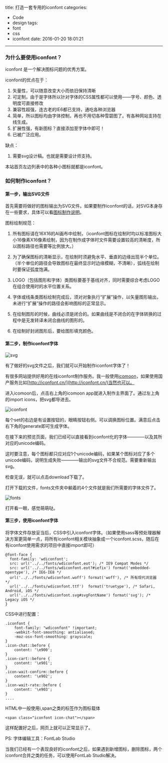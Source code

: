 title: 打造一套专用的iconfont
categories:
  - Code
  - design
tags:
  - font
  - css
  - iconfont
date: 2016-01-20 18:01:21
---

### 为什么要使用iconfont？

iconfont 是一个解决图标问题的优秀方案。

<!-- more -->

iconfont的优点在于：

1. 矢量性，可以随意改变大小而依旧保持清晰
2. 可定制，由于是字体所以针对字体的CSS属性都可以使用——字号、颜色、透明度可直接修改
3. 兼容性超强，连古老的IE6都已支持，通吃各种浏览器
4. 简单，所以图标均由字体控制，再也不用切各种雪碧图了。有各种网站支持在线生成。
5. 扩展性强，有新图标？直接添加至字体中即可！
6. 已被广泛应用。

缺点：

1. 需要svg设计稿。也就是需要设计师支持。

本站首页左边列表中的各种小图标就都是iconfont。

### 如何制作iconfont？

#### 第一步，输出SVG文件

首先需要将做好的图标输出为SVG文件。如果要制作iconfont的话，对SVG本身存在一些要求，具体可以看[图标制作说明](http://iconfont.cn/help/iconmake.html)。

图标绘制规范：

1. 所有图标请在16X16的AI画布中绘制，（iconfont图标在绘制时均以标准图标大小16像素X16像素绘制，因为在制作成字体时文件需要设置较高的清晰度，所以图标路径也需要等比例放大。）

2. 为了确保图标的清晰显示，在绘制时须避免水平、垂直的边缘出现半个单位。（半个单位的路径会导致图标在最终显示时边缘模糊，不清晰），弧线在绘制时要保证弧度饱满。

3. LOGO（包括图形和字体）类图标要基于基线对齐，同时需要综合考虑LOGO在组合使用时的水平位置关系。

4. 字体或线条类图标绘制完成后，须对对象执行“扩展”操作，以矢量图形输出，未进行“扩展”操作的路径会影响图标的正常显示。

5. 在绘制图形的时候，曲线必须是闭合的。如果曲线是不闭合的在字体转换的过程中是无发转译未闭合曲线的图形的。

6. 在绘制好封闭图形后，要给图形填充颜色。

#### 第二步，制作iconfont字体

![svg](http://7sbmuq.com1.z0.glb.clouddn.com/svg.png)

有了做好的svg文件之后，我们就可以开始制作iconfont字体了！

有很多网站提供好用的在线iconfont制作服务。我一般使用[icomoon](https://icomoon.io/)，如果使用国产服务比如[http://iconfont.cn/](http://iconfont.cn/)当然也可以。

进入icomoon后，点击右上角的icomoon app就进入制作主界面了。通过左上角的import icons，把svg都导进去。

![iconfont](http://7sbmuq.com1.z0.glb.clouddn.com/iconfont.png)

每个set的右边是有设置按钮的，眼睛按钮右侧。可以调换图标位置。满意后点击右下角的generate即可生成字体。

在接下来的预览页面，我们已经可以直接看到iconfont化的字体————以及其所对应的unicode编码。

这时要注意，每个图标都只应对应1个unicode编码，如果某个图标对应了多个unicode编码，说明生成失败————输出的svg文件不合规范。需要重新输出svg。

检查无误，就可以点击download下载了。

打开下载的文件，fonts文件夹中躺着的4个文件就是我们所需要的字体文件了。

![fonts](http://7sbmuq.com1.z0.glb.clouddn.com/fonts.png)

打开看一眼，感觉萌萌哒。

#### 第三步，使用iconfont字体

将字体文件存放妥当后，CSS中引入iconfont字体。（如果使用sass等预处理器解决方案更简单一点，将所有iconfont相关模块抽象成一个iconfont.scss，随后在有iconfont使用需求的项目中直接import即可）

````
@font-face {
  font-family: 'wdiconfont';
  src: url('../../fonts/wdiconfont.eot'); /* IE9 Compat Modes */
  src: url('../../fonts/wdiconfont.eot?#iefix') format('embedded-opentype'), /* IE6-IE8 */
  url('../../fonts/wdiconfont.woff') format('woff'), /* 所有现代浏览器 */
  url('../../fonts/wdiconfont.ttf')  format('truetype'), /* Safari, Android, iOS */
  url('../../fonts/wdiconfont.svg#svgFontName') format('svg'); /* Legacy iOS */
}
````

CSS中进行配置：
````
.iconfont {
    font-family: "wdiconfont" !important;
    -webkit-font-smoothing: antialiased;
    -moz-osx-font-smoothing: grayscale;
}
.icon-chat::before {
    content: '\e900';
}
.icon-cart::before {
    content: '\e901';
}
.icon-wait-confirm::before {
    content: '\e902';
}
.icon-wait-rate::before {
    content: '\e903';
}
....
````

HTML中一般使用i,span之类的标签作为图标载体
````
<span class="iconfont icon-chat"></span>
````

这样配置好之后，网页上就可以正常显示了。

PS: 字体编辑工具：FontLab Studio

当我们已经有一个表现良好的iconfont之后，如果遇到新增图标，删除图标，两个iconfont合并之类的任务，可以使用FontLab Studio解决。